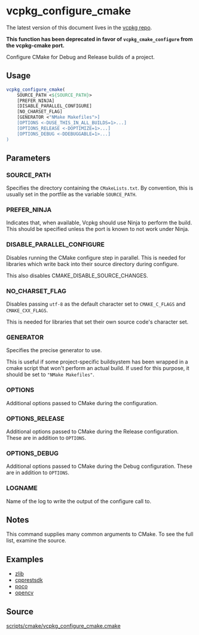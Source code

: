 # vcpkg_configure_cmake

The latest version of this document lives in the [vcpkg repo](https://github.com/Microsoft/vcpkg/blob/master/maintainers/vcpkg_configure_cmake.md).

**This function has been deprecated in favor of `vcpkg_cmake_configure` from the vcpkg-cmake port.**

Configure CMake for Debug and Release builds of a project.

## Usage
```cmake
vcpkg_configure_cmake(
    SOURCE_PATH <${SOURCE_PATH}>
    [PREFER_NINJA]
    [DISABLE_PARALLEL_CONFIGURE]
    [NO_CHARSET_FLAG]
    [GENERATOR <"NMake Makefiles">]
    [OPTIONS <-DUSE_THIS_IN_ALL_BUILDS=1>...]
    [OPTIONS_RELEASE <-DOPTIMIZE=1>...]
    [OPTIONS_DEBUG <-DDEBUGGABLE=1>...]
)
```

## Parameters
### SOURCE_PATH
Specifies the directory containing the `CMakeLists.txt`.
By convention, this is usually set in the portfile as the variable `SOURCE_PATH`.

### PREFER_NINJA
Indicates that, when available, Vcpkg should use Ninja to perform the build.
This should be specified unless the port is known to not work under Ninja.

### DISABLE_PARALLEL_CONFIGURE
Disables running the CMake configure step in parallel.
This is needed for libraries which write back into their source directory during configure.

This also disables CMAKE_DISABLE_SOURCE_CHANGES.

### NO_CHARSET_FLAG
Disables passing `utf-8` as the default character set to `CMAKE_C_FLAGS` and `CMAKE_CXX_FLAGS`.

This is needed for libraries that set their own source code's character set.

### GENERATOR
Specifies the precise generator to use.

This is useful if some project-specific buildsystem has been wrapped in a cmake script that won't perform an actual build.
If used for this purpose, it should be set to `"NMake Makefiles"`.

### OPTIONS
Additional options passed to CMake during the configuration.

### OPTIONS_RELEASE
Additional options passed to CMake during the Release configuration. These are in addition to `OPTIONS`.

### OPTIONS_DEBUG
Additional options passed to CMake during the Debug configuration. These are in addition to `OPTIONS`.

### LOGNAME
Name of the log to write the output of the configure call to.

## Notes
This command supplies many common arguments to CMake. To see the full list, examine the source.

## Examples

* [zlib](https://github.com/Microsoft/vcpkg/blob/master/ports/zlib/portfile.cmake)
* [cpprestsdk](https://github.com/Microsoft/vcpkg/blob/master/ports/cpprestsdk/portfile.cmake)
* [poco](https://github.com/Microsoft/vcpkg/blob/master/ports/poco/portfile.cmake)
* [opencv](https://github.com/Microsoft/vcpkg/blob/master/ports/opencv/portfile.cmake)

## Source
[scripts/cmake/vcpkg\_configure\_cmake.cmake](https://github.com/Microsoft/vcpkg/blob/master/scripts/cmake/vcpkg_configure_cmake.cmake)
